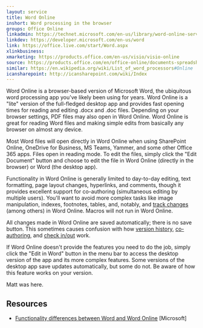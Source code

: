 ```yaml
---
layout: service
title: Word Online
inshort: Word processing in the browser
groups: Office Online
linkadmin: https://technet.microsoft.com/en-us/library/word-online-service-description.aspx
linkdev: https://developer.microsoft.com/en-us/word
link: https://office.live.com/start/Word.aspx
xlinkbusiness: 
xmarketing: https://products.office.com/en-us/visio/visio-online
source: https://products.office.com/en/office-online/documents-spreadsheets-presentations-office-online
similar: https://en.wikipedia.org/wiki/List_of_word_processors#Online
icansharepoint: http://icansharepoint.com/wiki/Index
---
```


Word Online is a browser-based version of Microsoft Word, the ubiquitous word
processing app you've likely been using for years. Word Online is a "lite"
version of the full-fledged desktop app and provides fast opening times for
reading and editing .docx and .doc files. Depending on your browser settings,
PDF files may also open in Word Online. Word Online is great for reading Word
files and making simple edits from basically any browser on almost any device.

Most Word files will open directly in Word Online when using SharePoint Online,
OneDrive for Business, MS Teams, Yammer, and some other Office 365 apps. Files
open in reading mode. To edit the files, simply click the "Edit Document" button
and choose to edit the file in Word Online (directly in the browser) or Word
(the desktop app).

Functionality in Word Online is generally limited to day-to-day editing, text
formatting, page layout changes, hyperlinks, and comments, though it provides
excellent support for co-authoring (simultaneous editing by multiple users).
You'll want to avoid more complex tasks like image manipulation, indexes,
footnotes, tables, and, notably, and [track
changes](http://icansharepoint.com/version-history-isnt-track-changes/) (among
others) in Word Online. Macros will not run in Word Online.

All changes made in Word Online are saved automatically; there is no save
button. This sometimes causes confusion with how [version
history](http://icsh.pt/VersionHistory),
[co-authoring](http://icsh.pt/CoAuthoring), and [check
in/out](http://icsh.pt/SPCheckOut) work.

If Word Online doesn't provide the features you need to do the job, simply click
the "Edit in Word" button in the menu bar to access the desktop version of the
app and its more complex features. Some versions of the desktop app save updates
automatically, but some do not. Be aware of how this feature works on your
version.

Matt was here.

Resources
---------

-   [Functionality differences between Word and Word
    Online](https://support.office.com/en-us/article/Differences-between-using-a-document-in-the-browser-and-in-Word-3e863ce3-e82c-4211-8f97-5b33c36c55f8)
    [Microsoft]


